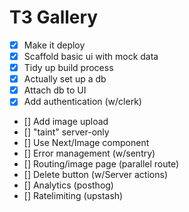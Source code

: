 # T3 Gallery

- [X] Make it deploy
- [X] Scaffold basic ui with mock data
- [X] Tidy up build process
- [X] Actually set up a db
- [X] Attach db to UI
- [X] Add authentication (w/clerk)
- [] Add image upload
- [] "taint" server-only
- [] Use Next/Image component
- [] Error management (w/sentry)
- [] Routing/image page (parallel route)
- [] Delete button (w/Server actions)
- [] Analytics (posthog)
- [] Ratelimiting (upstash)
